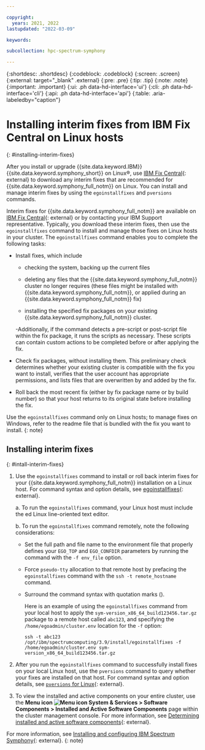 ```yaml
---

copyright:
  years: 2021, 2022
lastupdated: "2022-03-09"

keywords: 

subcollection: hpc-spectrum-symphony

---
```


{:shortdesc: .shortdesc}
{:codeblock: .codeblock}
{:screen: .screen}
{:external: target="_blank" .external}
{:pre: .pre}
{:tip: .tip}
{:note: .note}
{:important: .important}
{:ui: .ph data-hd-interface='ui'}
{:cli: .ph data-hd-interface='cli'}
{:api: .ph data-hd-interface='api'}
{:table: .aria-labeledby="caption"}

# Installing interim fixes from IBM Fix Central on Linux hosts
{: #installing-interim-fixes}

After you install or upgrade {{site.data.keyword.IBM}} {{site.data.keyword.symphony_short}} on Linux&reg;, use [IBM Fix Central](https://www.ibm.com/support/fixcentral/swg/selectFixes?parent=IBM%20Spectrum%20Computing&product=ibm/Other+software/IBM+Spectrum+Symphony&release=All&platform=All&function=all){: external} to download any interim fixes that are recommended for {{site.data.keyword.symphony_full_notm}} on Linux. You can install and manage interim fixes by using the ``egoinstallfixes`` and ``pversions`` commands.

Interim fixes for {{site.data.keyword.symphony_full_notm}} are available on [IBM Fix Central](https://www.ibm.com/support/fixcentral/swg/selectFixes?parent=IBM%20Spectrum%20Computing&product=ibm/Other+software/IBM+Spectrum+Symphony&release=All&platform=All&function=all){: external} or by contacting your IBM Support representative. Typically, you download these interim fixes, then use the ``egoinstallfixes`` command to install and manage those fixes on Linux hosts in your cluster. The ``egoinstallfixes`` command enables you to complete the following tasks:

- Install fixes, which include
    -  checking the system, backing up the current files
    
    -  deleting any files that the {{site.data.keyword.symphony_full_notm}} cluster no longer requires (these files might be installed with {{site.data.keyword.symphony_full_notm}}, or applied during an {{site.data.keyword.symphony_full_notm}} fix)
    
    - installing the specified fix packages on your existing {{site.data.keyword.symphony_full_notm}} cluster.

    -Additionally, if the command detects a pre-script or post-script file within the fix package, it runs the scripts as necessary. These scripts can contain custom actions to be completed before or after applying the fix.

- Check fix packages, without installing them. This preliminary check determines whether your existing cluster is compatible with the fix you want to install, verifies that the user account has appropriate permissions, and lists files that are overwritten by and added by the fix.

- Roll back the most recent fix (either by fix package name or by build number) so that your host returns to its original state before installing the fix.

Use the `egoinstallfixes` command only on Linux hosts; to manage fixes on Windows, refer to the readme file that is bundled with the fix you want to install.
{: note}

## Installing interim fixes
{: #intall-interim-fixes}

1. Use the `egoinstallfixes` command to install or roll back interim fixes for your {{site.data.keyword.symphony_full_notm}} installation on a Linux host. For command syntax and option details, see [egoinstallfixes](https://www.ibm.com/docs/en/spectrum-symphony/7.3.1?topic=commands-egoinstallfixes#reference_p3w_4dm_bdb){: external}.

    a. To run the `egoinstallfixes` command, your Linux host must include the ed Linux line-oriented text editor.

    b. To run the `egoinstallfixes` command remotely, note the following considerations:

    - Set the full path and file name to the environment file that properly defines your ``EGO_TOP`` and ``EGO_CONFDIR`` parameters by running the command with the ``-f env_file`` option.

    - Force ``pseudo-tty`` allocation to that remote host by prefacing the ``egoinstallfixes`` command with the ``ssh -t remote_hostname`` command.

    - Surround the command syntax with quotation marks ().

        Here is an example of using the ``egoinstallfixes`` command from your local host to apply the ``sym-version_x86_64_build123456.tar.gz`` package to a remote host called ``abc123``, and specifying the ``/home/egoadmin/cluster.env`` location for the ``-f`` option:

        ``ssh -t abc123 /opt/ibm/spectrumcomputing/3.9/install/egoinstallfixes -f /home/egoadmin/cluster.env sym-version_x86_64_build123456.tar.gz``

2. After you run the ``egoinstallfixes`` command to successfully install fixes on your local Linux host, use the ``pversions`` command to query whether your fixes are installed on that host. For command syntax and option details, see  [`pversions` for Linux](https://www.ibm.com/docs/en/spectrum-symphony/7.3.1?topic=commands-pversions-linux#pversions_linux){: external}.

3. To view the installed and active components on your entire cluster, use the **Menu icon ![Menu icon](../../icons/icon_hamburger.svg) System & Services > Software Components > Installed and Active Software Components** page within the cluster management console. For more information, see [Determining installed and active software components](https://www.ibm.com/docs/en/spectrum-symphony/7.3.1?topic=cluster-determining-installed-active-software-components#task_gjr_j5n_bbb){: external}.

For more information, see [Installing and configuring IBM Spectrum Symphony](https://www.ibm.com/docs/en/spectrum-symphony/7.3.1?topic=installation-configuration){: external}. 
{: note}


